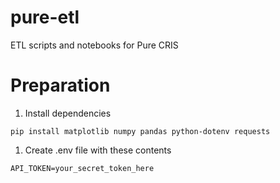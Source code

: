 # pure-etl
ETL scripts and notebooks for Pure CRIS

# Preparation
1. Install dependencies
  ```
  pip install matplotlib numpy pandas python-dotenv requests
  ```
1. Create .env file with these contents
  ```
  API_TOKEN=your_secret_token_here
  ```
